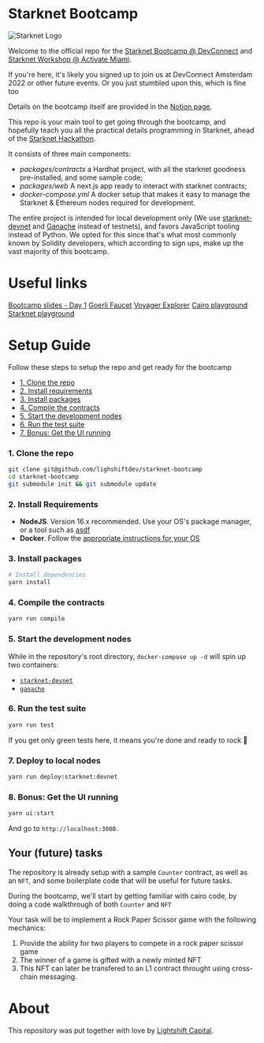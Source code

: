 # Starknet Bootcamp

[asdf]: https://github.com/asdf-vm/asdf
[install-docker]: https://docs.docker.com/get-docker/
[starknet-devnet]: https://github.com/Shard-Labs/starknet-devnet
[ganache]: https://github.com/trufflesuite/ganache
[lightshift]: https://www.lightshift.capital/
[notion]: https://lightshiftcapital.notion.site/StarkNet-Bootcamp-Amsterdam-0cdb4c74cdbb4680863ac12eada0ab30
[hackathon]: https://starknet.io/latest-updates/starknet-hackathon-amsterdam/
[hardhat]: hardhat.org/
[next.js]: https://nextjs.org/
[ganache]: https://trufflesuite.com/ganache/index.html
[devnet]: https://github.com/Shard-Labs/starknet-devnet
[faucet]: https://faucet.goerli.starknet.io/
[slides1]: https://docs.google.com/presentation/d/1hOXJYoOOqc2YS9oOlc6XrLUxX6ia2MsUkJySiaP8AD0/edit?usp=sharing
[explorer]: https://goerli.voyager.online/
[cairo-playground]: https://www.cairo-lang.org/playground/
[starknet-playground]: https://starknet.io/playground/
[activate-miami]: https://activate.build/

![Starknet Logo](./assets/starknet-logo.png)

Welcome to the official repo for the [Starknet Bootcamp @ DevConnect][notion] and [Starknet Workshop @ Activate Miami][activate-miami].

If you're here, it's likely you signed up to join us at DevConnect Amsterdam
2022 or other future events. Or you just stumbled upon this, which is fine too

Details on the bootcamp itself are provided in the [Notion page][notion].

This repo is your main tool to get going through the bootcamp, and hopefully
teach you all the practical details programming in Starknet, ahead of the
[Starknet Hackathon][hackathon].

It consists of three main components:

- _packages/contracts_ a Hardhat project, with all the starknet goodness
  pre-installed, and some sample code;
- _packages/web_ A next.js app ready to interact with starknet contracts;
- _docker-compose.yml_ A docker setup that makes it easy to manage the Starknet
  & Ethereum nodes required for development.

The entire project is intended for local development only (We use
[starknet-devnet][starknet-devnet] and [Ganache][ganache] instead of testnets),
and favors JavaScript tooling instead of Python. We opted for this since that's
what most commonly known by Solidity developers, which according to sign ups,
make up the vast majority of this bootcamp.

# Useful links

[Bootcamp slides - Day 1][slides1]
[Goerli Faucet][faucet]
[Voyager Explorer][explorer]
[Cairo playground][cairo-playground]
[Starknet playground][starknet-playground]

# Setup Guide

Follow these steps to setup the repo and get ready for the bootcamp

- [1. Clone the repo](#1-clone-the-repo)
- [2. Install requirements](#2-install-requirements)
- [3. Install packages](#3-install-packages)
- [4. Compile the contracts](#4-compile-the-contracts)
- [5. Start the development nodes](#5-start-the-development-nodes)
- [6. Run the test suite](#6-run-the-test-suite)
- [7. Bonus: Get the UI running](#7-bonus-get-the-ui-running)

### 1. Clone the repo

```bash
git clone git@github.com/lighshiftdev/starknet-bootcamp
cd starknet-bootcamp
git submodule init && git submodule update
```

### 2. Install Requirements

- **NodeJS**. Version 16.x recommended. Use your OS's package manager, or a tool such as [asdf][asdf]
- **Docker**. Follow the [appropriate instructions for your OS][install-docker]

### 3. Install packages

```bash
# Install dependencies
yarn install
```

### 4. Compile the contracts

```bash
yarn run compile
```

### 5. Start the development nodes

While in the repository's root directory, `docker-compose up -d` will spin up two containers:

- [`starknet-devnet`][starknet-devnet]
- [`ganache`][ganache]

### 6. Run the test suite

```bash
yarn run test
```

If you get only green tests here, it means you're done and ready to rock 🚀

### 7. Deploy to local nodes

```bash
yarn run deploy:starknet:devnet
```

### 8. Bonus: Get the UI running

```bash
yarn ui:start
```

And go to `http://localhost:3000`.

## Your (future) tasks

The repository is already setup with a sample `Counter` contract, as well as an `NFT`, and some boilerplate code that will be useful for future tasks.

During the bootcamp, we'll start by getting familiar with cairo code, by doing a code walkthrough of both `Counter` and `NFT`

Your task will be to implement a Rock Paper Scissor game with the following mechanics:

1. Provide the ability for two players to compete in a rock paper scissor game
2. The winner of a game is gifted with a newly minted NFT
3. This NFT can later be transfered to an L1 contract throught using cross-chain messaging.

# About

This repository was put together with love by [Lightshift
Capital][lightshift].
